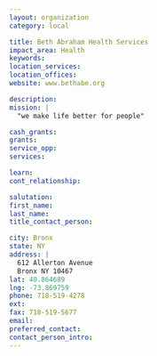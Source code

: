 ```yaml
---
layout: organization
category: local

title: Beth Abraham Health Services
impact_area: Health
keywords: 
location_services: 
location_offices: 
website: www.bethabe.org

description: 
mission: |
  "we make life better for people"

cash_grants: 
grants: 
service_opp: 
services: 

learn: 
cont_relationship: 

salutation: 
first_name: 
last_name: 
title_contact_person: 

city: Bronx
state: NY
address: |
  612 Allerton Avenue     
  Bronx NY 10467
lat: 40.864689
lng: -73.869759
phone: 718-519-4278
ext: 
fax: 718-519-5677
email: 
preferred_contact: 
contact_person_intro: 
---
```

